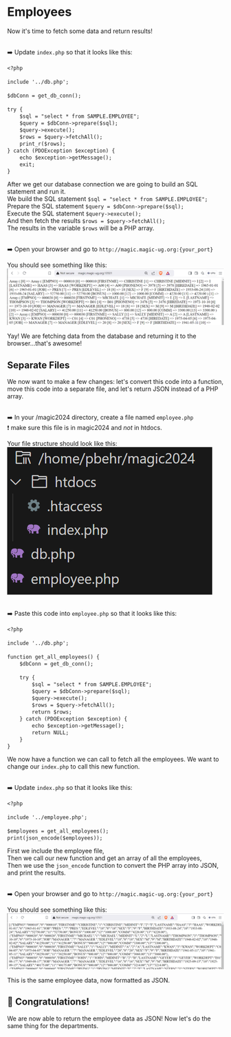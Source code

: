 # Employees

Now it's time to fetch some data and return results!

<br>➡️ Update `index.php` so that it looks like this:  
```
<?php

include '../db.php';

$dbConn = get_db_conn();

try {
    $sql = "select * from SAMPLE.EMPLOYEE";
    $query = $dbConn->prepare($sql);
    $query->execute(); 
    $rows = $query->fetchAll();
    print_r($rows); 
} catch (PDOException $exception) {
    echo $exception->getMessage();
    exit;
} 
```
After we get our database connection we are going to build an SQL statement and run it.  
We build the SQL statement `$sql = "select * from SAMPLE.EMPLOYEE";`   
Prepare the SQL statement `$query = $dbConn->prepare($sql);`   
Execute the SQL statement `$query->execute();`   
And then fetch the results `$rows = $query->fetchAll();`    
The results in the variable `$rows` will be a PHP array.  

<br>➡️ Open your browser and go to `http://magic.magic-ug.org:{your_port}`  

You should see something like this:  
![server array](images/array.PNG)  

Yay! We are fetching data from the database and returning it to the browser...that's awesome!

## Separate Files
We now want to make a few changes: let's convert this code into a function, move this code into a separate file, and let's return JSON instead of a PHP array.


<br>➡️ In your /magic2024 directory, create a file named `employee.php`  
❗ make sure this file is in magic2024 and *not* in htdocs.  


Your file structure should look like this:   
![file structure](images/files.PNG)  


<br>➡️ Paste this code into `employee.php` so that it looks like this: 
```
<?php

include '../db.php';

function get_all_employees() {
    $dbConn = get_db_conn();

    try {
        $sql = "select * from SAMPLE.EMPLOYEE";
        $query = $dbConn->prepare($sql);
        $query->execute(); 
        $rows = $query->fetchAll();
        return $rows; 
    } catch (PDOException $exception) {
        echo $exception->getMessage();
        return NULL;
    } 
}
```
We now have a function we can call to fetch all the employees.
We want to change our `index.php` to call this new function.  



<br>➡️ Update `index.php` so that it looks like this:
```
<?php

include '../employee.php';

$employees = get_all_employees();
print(json_encode($employees));
```

First we include the employee file,  
Then we call our new function and get an array of all the employees,  
Then we use the `json_encode` function to convert the PHP array into JSON, and print the results.  


<br>➡️ Open your browser and go to `http://magic.magic-ug.org:{your_port}`  

You should see something like this:  
![server array](images/json.PNG)  

This is the same employee data, now formatted as JSON.


## 🚀 Congratulations!
We are now able to return the employee data as JSON!
Now let's do the same thing for the departments.